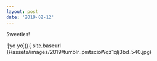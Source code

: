 ```yaml
---
layout: post
date: "2019-02-12"
---
```


Sweeties!

![yo yo]({{ site.baseurl }}/assets/images/2019/tumblr_pmtscioWqz1qlj3bd_540.jpg)
